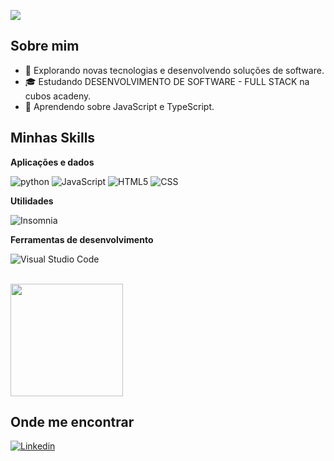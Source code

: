![](https://komarev.com/ghpvc/?username=italobe&color=006bed)

## Sobre mim

- 🤔 Explorando novas tecnologias e desenvolvendo soluções de software.
- 🎓 Estudando DESENVOLVIMENTO DE SOFTWARE - FULL STACK na cubos acadeny.
- 🌱 Aprendendo sobre  JavaScript e TypeScript.

## Minhas Skills

**Aplicações e dados**


![python](https://img.shields.io/badge/Python-14354C?style=for-the-badge&logo=python&logoColor=white)
![JavaScript](https://img.shields.io/badge/JavaScript-323330?style=for-the-badge&logo=javascript&logoColor=F7DF1E)
![HTML5](https://img.shields.io/badge/HTML5-E34F26?style=for-the-badge&logo=html5&logoColor=white)
![CSS](https://img.shields.io/badge/CSS3-1572B6?style=for-the-badge&logo=css3&logoColor=white)


**Utilidades**

![Insomnia](https://img.shields.io/badge/-Insomnia-333333?style=flat&logo=insomnia)

**Ferramentas de desenvolvimento**

![Visual Studio Code](https://img.shields.io/badge/-Visual%20Studio%20Code-333333?style=flat&logo=visual-studio-code&logoColor=007ACC)


<br/>

<a href="https://github.com/italobe" title="italo bernardo">
  <img height="180em" src="https://github-readme-stats.vercel.app/api?username=italobe&theme=dracula&show_icons=true" />
</a>

## Onde me encontrar

[![Linkedin](https://img.shields.io/badge/-username-blue?style=flat-square&logo=Linkedin&logoColor=white&link=LINK-DO-SEU-LINKEDIN)](https://www.linkedin.com/in/italo-bernardo-293511265/)

